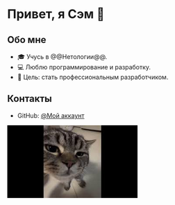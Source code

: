 # Привет, я Сэм 👋

## Обо мне
- 🎓 Учусь в @@Нетологии@@.
- 💻 Люблю программирование и разработку.
- 🎯 Цель: стать профессиональным разработчиком.

## Контакты
- GitHub: [@Мой аккаунт](https://github.com/Semynio)


![Мое фото](photo.jpeg)


